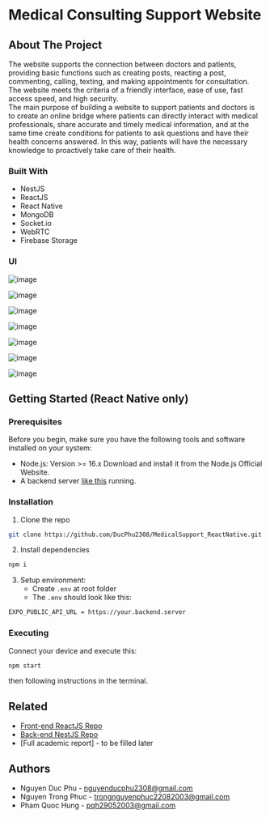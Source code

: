 # Medical Consulting Support Website

## About The Project

The website supports the connection between doctors and patients, providing basic functions such as creating posts, reacting a post, commenting, calling, texting, and making appointments for consultation. The website meets the criteria of a friendly interface, ease of use, fast access speed, and high security. \
The main purpose of building a website to support patients and doctors is to create an online bridge where patients can directly interact with medical professionals, share accurate and timely medical information, and at the same time create conditions for patients to ask questions and have their health concerns answered. In this way, patients will have the necessary knowledge to proactively take care of their health.

### Built With

- NestJS
- ReactJS
- React Native
- MongoDB
- Socket.io
- WebRTC
- Firebase Storage

### UI

![image](https://github.com/user-attachments/assets/98ef7860-e988-4194-a1e8-33a5e980433c)

![image](https://github.com/user-attachments/assets/5844b795-cc99-45fb-bf6f-84beb9b6feab)

![image](https://github.com/user-attachments/assets/555e0c84-8fbe-4b43-8233-0cc9c31af590)

![image](https://github.com/user-attachments/assets/8fa1754d-eac2-4e30-a956-aa285cb60a37)

![image](https://github.com/user-attachments/assets/8ce48428-23f9-45bd-892e-016518ccb523)

![image](https://github.com/user-attachments/assets/3bb77333-bb36-4a9f-975a-f01022ba8f8d)

![image](https://github.com/user-attachments/assets/40308ac0-7c80-4a45-867d-c5adf485537b)


## Getting Started (React Native only)

### Prerequisites

Before you begin, make sure you have the following tools and software installed on your system:

- Node.js: Version >= 16.x
Download and install it from the Node.js Official Website.
- A backend server [like this](https://github.com/DucPhu2308/medical-support_nest-js) running.

### Installation

1. Clone the repo

``` bash
git clone https://github.com/DucPhu2308/MedicalSupport_ReactNative.git
```

2. Install dependencies

``` bash
npm i
```

3. Setup environment: 
    - Create ```.env``` at root folder
    - The ```.env``` should look like this:

``` bash
EXPO_PUBLIC_API_URL = https://your.backend.server
```

### Executing

Connect your device and execute this:

```bash
npm start
```

then following instructions in the terminal.

## Related

- [Front-end ReactJS Repo](https://github.com/galaticwarrior123/SupportMedical_ReactJS)
- [Back-end NestJS Repo](https://github.com/DucPhu2308/medical-support_nest-js)
- [Full academic report] - to be filled later

## Authors

- Nguyen Duc Phu - nguyenducphu2308@gmail.com
- Nguyen Trong Phuc - trongnguyenphuc22082003@gmail.com
- Pham Quoc Hung - pqh29052003@gmail.com
